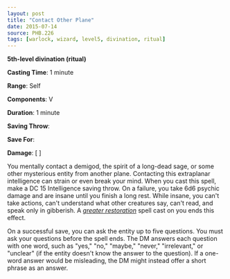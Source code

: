 ```yaml
---
layout: post
title: "Contact Other Plane"
date: 2015-07-14
source: PHB.226
tags: [warlock, wizard, level5, divination, ritual]
---
```


**5th-level divination (ritual)**

**Casting Time**: 1 minute

**Range**: Self

**Components**: V

**Duration**: 1 minute

**Saving Throw**:

**Save For**:

**Damage**: [ ]

You mentally contact a demigod, the spirit of a long-dead sage, or some other mysterious entity from another plane. Contacting this extraplanar intelligence can strain or even break your mind. When you cast this spell, make a DC 15 Intelligence saving throw. On a failure, you take 6d6 psychic damage and are insane until you finish a long rest. While insane, you can't take actions, can't understand what other creatures say, can't read, and speak only in gibberish. A *[greater restoration](../greater-restoration "greater restoration (lvl 5)")* spell cast on you ends this effect.

On a successful save, you can ask the entity up to five questions. You must ask your questions before the spell ends. The DM answers each question with one word, such as "yes," "no," "maybe," "never," "irrelevant," or "unclear" (if the entity doesn't know the answer to the question). If a one-word answer would be misleading, the DM might instead offer a short phrase as an answer.